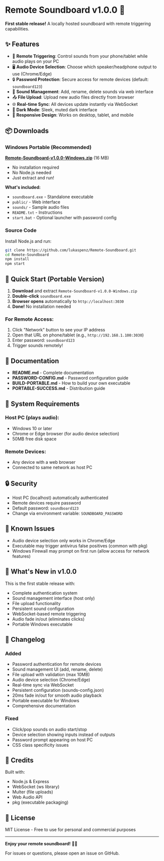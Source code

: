 # Remote Soundboard v1.0.0 🎵

**First stable release!** A locally hosted soundboard with remote triggering capabilities.

## ✨ Features

- 🎵 **Remote Triggering**: Control sounds from your phone/tablet while audio plays on your PC
- 🖥️ **Audio Device Selection**: Choose which speaker/headphone output to use (Chrome/Edge)
- 🔒 **Password Protection**: Secure access for remote devices (default: `soundboard123`)
- 📁 **Sound Management**: Add, rename, delete sounds via web interface
- 📤 **File Upload**: Upload new audio files directly from browser
- 🌐 **Real-time Sync**: All devices update instantly via WebSocket
- 🎨 **Dark Mode**: Sleek, muted dark interface
- 📱 **Responsive Design**: Works on desktop, tablet, and mobile

## 📦 Downloads

### Windows Portable (Recommended)
**[Remote-Soundboard-v1.0.0-Windows.zip](download-link)** (16 MB)
- No installation required
- No Node.js needed
- Just extract and run!

**What's included:**
- `soundboard.exe` - Standalone executable
- `public/` - Web interface
- `sounds/` - Sample audio files
- `README.txt` - Instructions
- `start.bat` - Optional launcher with password config

### Source Code
Install Node.js and run:
```bash
git clone https://github.com/lukaspenz/Remote-Soundboard.git
cd Remote-Soundboard
npm install
npm start
```

## 🚀 Quick Start (Portable Version)

1. **Download** and extract `Remote-Soundboard-v1.0.0-Windows.zip`
2. **Double-click** `soundboard.exe`
3. **Browser opens** automatically to `http://localhost:3030`
4. **Done!** No installation needed

### For Remote Access:
1. Click "Network" button to see your IP address
2. Open that URL on phone/tablet (e.g., `http://192.168.1.100:3030`)
3. Enter password: `soundboard123`
4. Trigger sounds remotely!

## 📖 Documentation

- **README.md** - Complete documentation
- **PASSWORD-CONFIG.md** - Password configuration guide
- **BUILD-PORTABLE.md** - How to build your own executable
- **PORTABLE-SUCCESS.md** - Distribution guide

## 🔧 System Requirements

### Host PC (plays audio):
- Windows 10 or later
- Chrome or Edge browser (for audio device selection)
- 50MB free disk space

### Remote Devices:
- Any device with a web browser
- Connected to same network as host PC

## 🔒 Security

- Host PC (localhost) automatically authenticated
- Remote devices require password
- Default password: `soundboard123`
- Change via environment variable: `SOUNDBOARD_PASSWORD`

## 🐛 Known Issues

- Audio device selection only works in Chrome/Edge
- Executable may trigger antivirus false positives (common with pkg)
- Windows Firewall may prompt on first run (allow access for network features)

## 🎯 What's New in v1.0.0

This is the first stable release with:
- Complete authentication system
- Sound management interface (host only)
- File upload functionality
- Persistent sound configuration
- WebSocket-based remote triggering
- Audio fade in/out (eliminates clicks)
- Portable Windows executable

## 📝 Changelog

### Added
- Password authentication for remote devices
- Sound management UI (add, rename, delete)
- File upload with validation (max 10MB)
- Audio device selection (Chrome/Edge)
- Real-time sync via WebSocket
- Persistent configuration (sounds-config.json)
- 20ms fade in/out for smooth audio playback
- Portable executable for Windows
- Comprehensive documentation

### Fixed
- Click/pop sounds on audio start/stop
- Device selection showing inputs instead of outputs
- Password prompt appearing on host PC
- CSS class specificity issues

## 🙏 Credits

Built with:
- Node.js & Express
- WebSocket (ws library)
- Multer (file uploads)
- Web Audio API
- pkg (executable packaging)

## 📄 License

MIT License - Free to use for personal and commercial purposes

---

**Enjoy your remote soundboard!** 🎵🎉

For issues or questions, please open an issue on GitHub.

